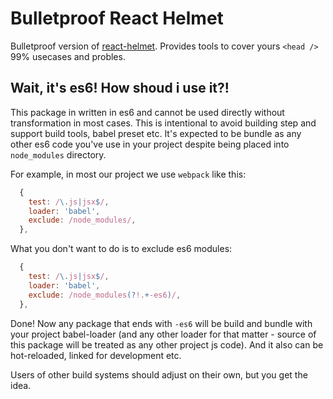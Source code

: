 # Bulletproof React Helmet
Bulletproof version of [react-helmet](https://github.com/nfl/react-helmet).
Provides tools to cover yours `<head />` 99% usecases and probles.

## Wait, it's es6! How shoud i use it?!
This package in written in es6 and cannot be used directly without transformation in most cases.
This is intentional to avoid building step and support build tools, babel preset etc.
It's expected to be bundle as any other es6 code you've use in your project despite being placed into `node_modules` directory.

For example, in most our project we use `webpack` like this:
```js
  {
    test: /\.js|jsx$/,
    loader: 'babel',
    exclude: /node_modules/,
  },
```

What you don't want to do is to exclude es6 modules:

```js
  {
    test: /\.js|jsx$/,
    loader: 'babel',
    exclude: /node_modules(?!.+-es6)/,
  },
```

Done! Now any package that ends with `-es6` will be build and bundle with your project babel-loader (and any other loader for that matter - source of this package will be treated as any other project js code). And it also can be hot-reloaded, linked for development etc.

Users of other build systems should adjust on their own, but you get the idea.
